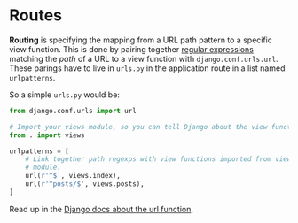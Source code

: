 # Routes
**Routing** is specifying the mapping from a URL path pattern to a specific view function.
This is done by pairing together [regular expressions](regular-expressions.md) matching the _path_ of a URL to a view function with `django.conf.urls.url`.
These parings have to live in `urls.py` in the application route in a list named `urlpatterns`.

So a simple `urls.py` would be:
```py
from django.conf.urls import url

# Import your views module, so you can tell Django about the view functions.
from . import views

urlpatterns = [
    # Link together path regexps with view functions imported from views
    # module.
    url(r'^$', views.index),
    url(r'^posts/$', views.posts),
]
```

Read up in the [Django docs about the url function](https://docs.djangoproject.com/en/1.9/ref/urls/#django.conf.urls.url).
